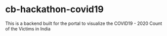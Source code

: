 # cb-hackathon-covid19

This is a backend built for the portal to visualize the COVID19 - 2020 Count of the Victims in India 
